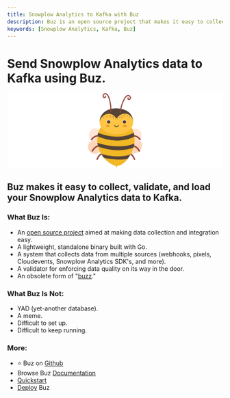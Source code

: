 ```yaml
---
title: Snowplow Analytics to Kafka with Buz
description: Buz is an open source project that makes it easy to collect, validate, and load Snowplow Analytics data to Kafka.
keywords: [Snowplow Analytics, Kafka, Buz]
---
```


# Send Snowplow Analytics data to Kafka using Buz.

![buzz](../../../static/img/buzz.png)


## Buz makes it easy to collect, validate, and load your Snowplow Analytics data to Kafka.


### What Buz Is:

- An [open source project](https://github.com/silverton-io/buz) aimed at making data collection and integration easy.
- A lightweight, standalone binary built with Go.
- A system that collects data from multiple sources (webhooks, pixels, Cloudevents, Snowplow Analytics SDK's, and more).
- A validator for enforcing data quality on its way in the door.
- An obsolete form of "[buzz](https://www.merriam-webster.com/dictionary/buzz)."


### What Buz Is Not:

- YAD (yet-another database).
- A meme.
- Difficult to set up.
- Difficult to keep running.


### More:
- ⭐ Buz on [Github](https://github.com/silverton-io/buz)
- Browse Buz [Documentation](/)
- [Quickstart](/examples/quickstart)
- [Deploy](/category/deploying-buz) Buz

